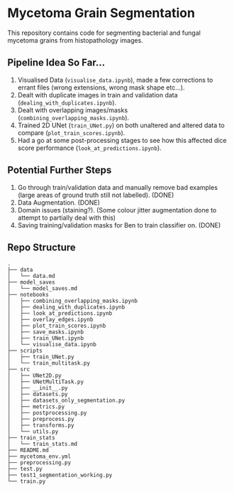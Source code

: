 # Mycetoma Grain Segmentation

This repository contains code for segmenting bacterial and fungal mycetoma grains from histopathology images.

## Pipeline Idea So Far...

1. Visualised Data (`visualise_data.ipynb`), made a few corrections to errant files (wrong extensions, wrong mask shape etc...).
2. Dealt with duplicate images in train and validation data (`dealing_with_duplicates.ipynb`).
3. Dealt with overlapping images/masks (`combining_overlapping_masks.ipynb`).
4. Trained 2D UNet (`train_UNet.py`) on both unaltered and altered data to compare (`plot_train_scores.ipynb`).
5. Had a go at some post-processing stages to see how this affected dice score performance (`look_at_predictions.ipynb`).

## Potential Further Steps

1. Go through train/validation data and manually remove bad examples (large areas of ground truth still not labelled). (DONE)
2. Data Augmentation. (DONE)
3. Domain issues (staining?). (Some colour jitter augmentation done to attempt to partially deal with this)
4. Saving training/validation masks for Ben to train classifier on. (DONE)

## Repo Structure

```
.
├── data
│   └── data.md
├── model_saves
│   └── model_saves.md
├── notebooks
│   ├── combining_overlapping_masks.ipynb
│   ├── dealing_with_duplicates.ipynb
│   ├── look_at_predictions.ipynb
│   ├── overlay_edges.ipynb
│   ├── plot_train_scores.ipynb
│   ├── save_masks.ipynb
│   ├── train_UNet.ipynb
│   └── visualise_data.ipynb
├── scripts
│   ├── train_UNet.py
│   └── train_multitask.py
├── src
│   ├── UNet2D.py
│   ├── UNetMultiTask.py
│   ├── __init__.py
│   ├── datasets.py
│   ├── datasets_only_segmentation.py
│   ├── metrics.py
│   ├── postprocessing.py
│   ├── preprocess.py
│   ├── transforms.py
│   └── utils.py
├── train_stats
│   └── train_stats.md
├── README.md
├── mycetoma_env.yml
├── preprocessing.py
├── test.py
├── test1_segmentation_working.py
└── train.py
```
